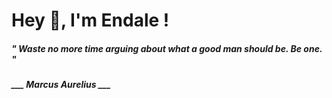 <h1 title="head"> Hey 👋, I'm Endale !</h1>

**<h5><i>" Waste no more time arguing about what a good man should be. Be one. "</i></h5>**

*<b>___ Marcus Aurelius ___</b>*
